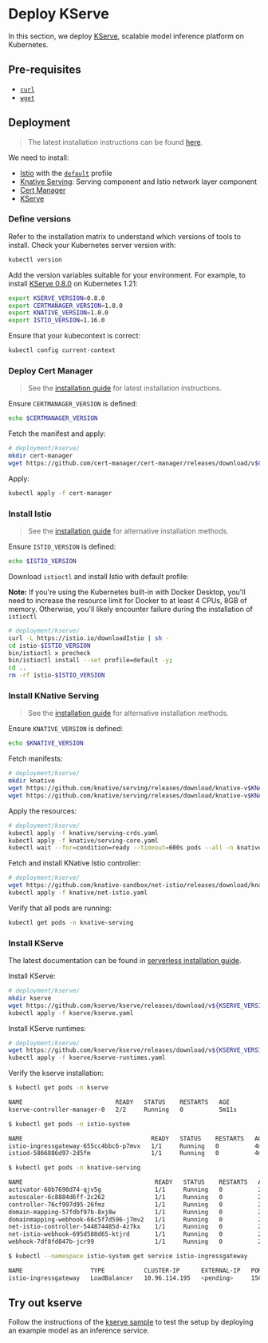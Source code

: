 # Deploy KServe

In this section, we deploy [KServe](https://kserve.github.io/website/0.8/), scalable model inference platform on Kubernetes.

## Pre-requisites

- [`curl`](https://curl.se/)
- [`wget`](https://www.gnu.org/software/wget/)

## Deployment

> The latest installation instructions can be found [here](https://kserve.github.io/website/master/admin/serverless/).

We need to install:

- [Istio](https://istio.io/) with the [`default`](https://istio.io/latest/docs/setup/additional-setup/config-profiles/) profile
- [Knative Serving](https://knative.dev/docs/): Serving component and Istio network layer component
- [Cert Manager](https://cert-manager.io/docs/)
- [KServe](https://kserve.github.io/website/)

### Define versions

Refer to the installation matrix to understand which versions of tools to install. Check your Kubernetes server version with:

```bash
kubectl version
```

Add the version variables suitable for your environment. For example, to install [KServe 0.8.0](https://kserve.github.io/website/0.8/admin/serverless/) on Kubernetes 1.21:

```bash
export KSERVE_VERSION=0.8.0
export CERTMANAGER_VERSION=1.8.0
export KNATIVE_VERSION=1.0.0
export ISTIO_VERSION=1.16.0
```

Ensure that your kubecontext is correct:

```bash
kubectl config current-context
```

### Deploy Cert Manager

> See the [installation guide](https://cert-manager.io/docs/installation/) for latest installation instructions.

Ensure `CERTMANAGER_VERSION` is defined:

```bash
echo $CERTMANAGER_VERSION
```

Fetch the manifest and apply:

```bash
# deployment/kserve/
mkdir cert-manager
wget https://github.com/cert-manager/cert-manager/releases/download/v$CERTMANAGER_VERSION/cert-manager.yaml -O cert-manager/cert-manager.yaml
```

Apply:

```bash
kubectl apply -f cert-manager
```

### Install Istio

> See the [installation guide](https://istio.io/latest/docs/setup/install/) for alternative installation methods.

Ensure `ISTIO_VERSION` is defined:

```bash
echo $ISTIO_VERSION
```

Download `istioctl` and install Istio with default profile:

**Note:** If you're using the Kubernetes built-in with Docker Desktop, you'll need to increase the resource limit for Docker to at least 4 CPUs, 8GB of memory. Otherwise, you'll likely encounter failure during the installation of `istioctl`

```bash
# deployment/kserve/
curl -L https://istio.io/downloadIstio | sh -
cd istio-$ISTIO_VERSION
bin/istioctl x precheck
bin/istioctl install --set profile=default -y;
cd ..
rm -rf istio-$ISTIO_VERSION
```

### Install KNative Serving

> See the [installation guide](https://knative.dev/docs/install/) for alternative installation methods.

Ensure `KNATIVE_VERSION` is defined:

```bash
echo $KNATIVE_VERSION
```

Fetch manifests:

```bash
# deployment/kserve/
mkdir knative
wget https://github.com/knative/serving/releases/download/knative-v$KNATIVE_VERSION/serving-crds.yaml -O knative/serving-crds.yaml
wget https://github.com/knative/serving/releases/download/knative-v$KNATIVE_VERSION/serving-core.yaml -O knative/serving-core.yaml
```

Apply the resources:

```bash
# deployment/kserve/
kubectl apply -f knative/serving-crds.yaml
kubectl apply -f knative/serving-core.yaml
kubectl wait --for=condition=ready --timeout=600s pods --all -n knative-serving
```

Fetch and install KNative Istio controller:

```bash
# deployment/kserve/
wget https://github.com/knative-sandbox/net-istio/releases/download/knative-v$KNATIVE_VERSION/net-istio.yaml -O knative/net-istio.yaml
kubectl apply -f knative/net-istio.yaml
```

Verify that all pods are running:

```bash
kubectl get pods -n knative-serving
```

### Install KServe

The latest documentation can be found in [serverless installation guide](https://kserve.github.io/website/master/admin/serverless/).

Install KServe:

```bash
# deployment/kserve/
mkdir kserve
wget https://github.com/kserve/kserve/releases/download/v${KSERVE_VERSION}/kserve.yaml -O kserve/kserve.yaml
kubectl apply -f kserve/kserve.yaml
```

Install KServe runtimes:

```bash
# deployment/kserve/
wget https://github.com/kserve/kserve/releases/download/v${KSERVE_VERSION}/kserve-runtimes.yaml -O kserve/kserve-runtimes.yaml
kubectl apply -f kserve/kserve-runtimes.yaml
```

Verify the kserve installation:

```bash
$ kubectl get pods -n kserve

NAME                          READY   STATUS    RESTARTS   AGE
kserve-controller-manager-0   2/2     Running   0          5m11s
```

```bash
$ kubectl get pods -n istio-system

NAME                                    READY   STATUS    RESTARTS   AGE
istio-ingressgateway-655cc4bbc6-p7mvx   1/1     Running   0          4m
istiod-5866886d97-2d5fm                 1/1     Running   0          4m16s
```

```bash
$ kubectl get pods -n knative-serving

NAME                                     READY   STATUS    RESTARTS   AGE
activator-68b7698d74-qjv5g               1/1     Running   0          22m
autoscaler-6c8884d6ff-2c262              1/1     Running   0          22m
controller-76cf997d95-26fmz              1/1     Running   0          22m
domain-mapping-57fdbf97b-8xj8w           1/1     Running   0          22m
domainmapping-webhook-66c5f7d596-j7mv2   1/1     Running   0          22m
net-istio-controller-544874485d-4z7kx    1/1     Running   0          22m
net-istio-webhook-695d588d65-ktjrd       1/1     Running   0          22m
webhook-7df8fd847b-jcr99                 1/1     Running   0          22m

```

```bash
$ kubectl --namespace istio-system get service istio-ingressgateway

NAME                   TYPE           CLUSTER-IP      EXTERNAL-IP   PORT(S)                                      AGE
istio-ingressgateway   LoadBalancer   10.96.114.195   <pending>     15021:31336/TCP,80:31947/TCP,443:30097/TCP   5m36s
```

## Try out kserve

Follow the instructions of the [kserve sample](../resources/try-kserve/README.md)
to test the setup by deploying an example model as an inference service.
